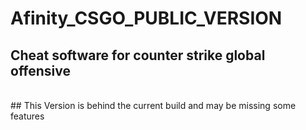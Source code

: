 # Afinity_CSGO_PUBLIC_VERSION
## Cheat software for counter strike global offensive 
<br>
## This Version is behind the current build and may be missing some features
